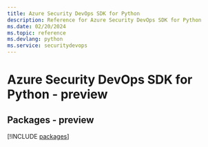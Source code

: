 ```yaml
---
title: Azure Security DevOps SDK for Python
description: Reference for Azure Security DevOps SDK for Python
ms.date: 02/20/2024
ms.topic: reference
ms.devlang: python
ms.service: securitydevops
---
```

# Azure Security DevOps SDK for Python - preview
## Packages - preview
[!INCLUDE [packages](security-devops-index.md)]